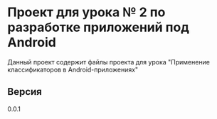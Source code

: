 # Проект для урока № 2 по разработке приложений под Android
Данный проект содержит файлы проекта для урока "Применение классификаторов в Android-приложениях"
## Версия
0.0.1
